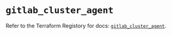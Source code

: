 # `gitlab_cluster_agent`

Refer to the Terraform Registory for docs: [`gitlab_cluster_agent`](https://registry.terraform.io/providers/gitlabhq/gitlab/16.5.0/docs/resources/cluster_agent).
